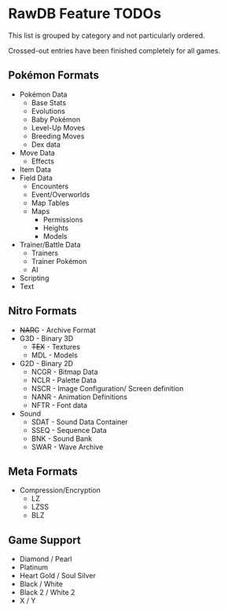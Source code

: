RawDB Feature TODOs
===
This list is grouped by category and not particularly ordered.

Crossed-out entries have been finished completely for all games.

Pokémon Formats
---
* Pokémon Data
    * Base Stats
    * Evolutions
    * Baby Pokémon
    * Level-Up Moves
    * Breeding Moves
    * Dex data
* Move Data
    * Effects
* Item Data
* Field Data
    * Encounters
    * Event/Overworlds
    * Map Tables
    * Maps
        * Permissions
        * Heights
        * Models
* Trainer/Battle Data
    * Trainers
    * Trainer Pokémon
    * AI
* Scripting
* Text


Nitro Formats
---
* <s>NARC</s> - Archive Format
* G3D - Binary 3D
    * <s>TEX</s> - Textures
    * MDL - Models
* G2D - Binary 2D
    * NCGR - Bitmap Data
    * NCLR - Palette Data
    * NSCR - Image Configuration/ Screen definition
    * NANR - Animation Definitions
    * NFTR - Font data
* Sound
    * SDAT - Sound Data Container
    * SSEQ - Sequence Data
    * BNK - Sound Bank
    * SWAR - Wave Archive

Meta Formats
---
* Compression/Encryption
    * LZ
    * LZSS
    * BLZ

Game Support
---
* Diamond / Pearl
* Platinum
* Heart Gold / Soul Silver
* Black / White
* Black 2 / White 2
* X / Y